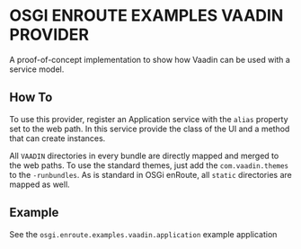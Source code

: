 # OSGI ENROUTE EXAMPLES VAADIN PROVIDER

A proof-of-concept implementation to show how Vaadin can be used with a service model.

## How To

To use this provider, register an Application service with the `alias` property set to the web path. 
In this service provide the class of the UI and a method that can create instances.

All `VAADIN` directories in every bundle are directly mapped and merged to the web 
paths. To use the standard themes, just add the `com.vaadin.themes` to the `-runbundles`. 
As is standard in OSGi enRoute, all `static` directories are mapped as well.

## Example
See the `osgi.enroute.examples.vaadin.application` example application


